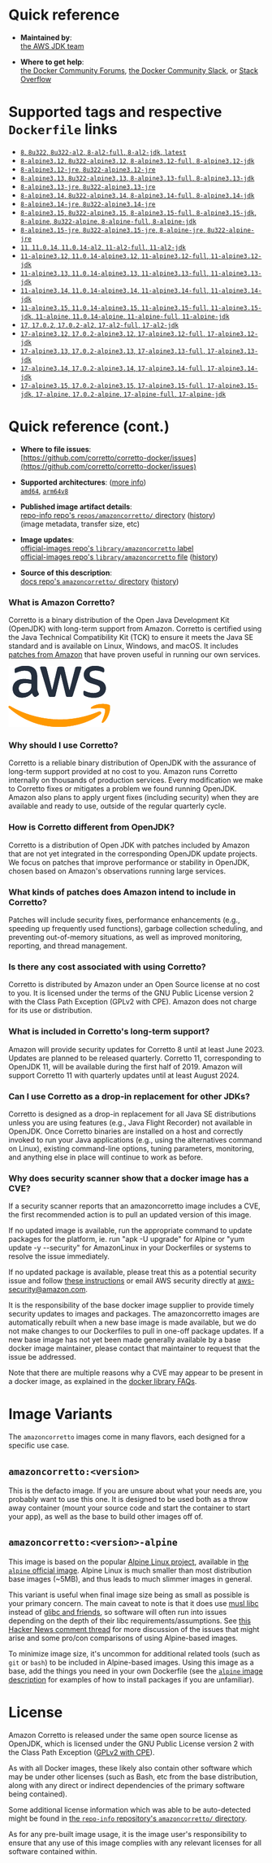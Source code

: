 <!--

********************************************************************************

WARNING:

    DO NOT EDIT "amazoncorretto/README.md"

    IT IS AUTO-GENERATED

    (from the other files in "amazoncorretto/" combined with a set of templates)

********************************************************************************

-->

# Quick reference

-	**Maintained by**:  
	[the AWS JDK team](https://github.com/corretto/corretto-docker)

-	**Where to get help**:  
	[the Docker Community Forums](https://forums.docker.com/), [the Docker Community Slack](https://dockr.ly/slack), or [Stack Overflow](https://stackoverflow.com/search?tab=newest&q=docker)

# Supported tags and respective `Dockerfile` links

-	[`8`, `8u322`, `8u322-al2`, `8-al2-full`, `8-al2-jdk`, `latest`](https://github.com/corretto/corretto-docker/blob/265b12cf8161db3d7a2e8b49f0cbfccb054572a3/8/jdk/al2/Dockerfile)
-	[`8-alpine3.12`, `8u322-alpine3.12`, `8-alpine3.12-full`, `8-alpine3.12-jdk`](https://github.com/corretto/corretto-docker/blob/265b12cf8161db3d7a2e8b49f0cbfccb054572a3/8/jdk/alpine/3.12/Dockerfile)
-	[`8-alpine3.12-jre`, `8u322-alpine3.12-jre`](https://github.com/corretto/corretto-docker/blob/265b12cf8161db3d7a2e8b49f0cbfccb054572a3/8/jre/alpine/3.12/Dockerfile)
-	[`8-alpine3.13`, `8u322-alpine3.13`, `8-alpine3.13-full`, `8-alpine3.13-jdk`](https://github.com/corretto/corretto-docker/blob/265b12cf8161db3d7a2e8b49f0cbfccb054572a3/8/jdk/alpine/3.13/Dockerfile)
-	[`8-alpine3.13-jre`, `8u322-alpine3.13-jre`](https://github.com/corretto/corretto-docker/blob/265b12cf8161db3d7a2e8b49f0cbfccb054572a3/8/jre/alpine/3.13/Dockerfile)
-	[`8-alpine3.14`, `8u322-alpine3.14`, `8-alpine3.14-full`, `8-alpine3.14-jdk`](https://github.com/corretto/corretto-docker/blob/265b12cf8161db3d7a2e8b49f0cbfccb054572a3/8/jdk/alpine/3.14/Dockerfile)
-	[`8-alpine3.14-jre`, `8u322-alpine3.14-jre`](https://github.com/corretto/corretto-docker/blob/265b12cf8161db3d7a2e8b49f0cbfccb054572a3/8/jre/alpine/3.14/Dockerfile)
-	[`8-alpine3.15`, `8u322-alpine3.15`, `8-alpine3.15-full`, `8-alpine3.15-jdk`, `8-alpine`, `8u322-alpine`, `8-alpine-full`, `8-alpine-jdk`](https://github.com/corretto/corretto-docker/blob/265b12cf8161db3d7a2e8b49f0cbfccb054572a3/8/jdk/alpine/3.15/Dockerfile)
-	[`8-alpine3.15-jre`, `8u322-alpine3.15-jre`, `8-alpine-jre`, `8u322-alpine-jre`](https://github.com/corretto/corretto-docker/blob/265b12cf8161db3d7a2e8b49f0cbfccb054572a3/8/jre/alpine/3.15/Dockerfile)
-	[`11`, `11.0.14`, `11.0.14-al2`, `11-al2-full`, `11-al2-jdk`](https://github.com/corretto/corretto-docker/blob/265b12cf8161db3d7a2e8b49f0cbfccb054572a3/11/jdk/al2/Dockerfile)
-	[`11-alpine3.12`, `11.0.14-alpine3.12`, `11-alpine3.12-full`, `11-alpine3.12-jdk`](https://github.com/corretto/corretto-docker/blob/265b12cf8161db3d7a2e8b49f0cbfccb054572a3/11/jdk/alpine/3.12/Dockerfile)
-	[`11-alpine3.13`, `11.0.14-alpine3.13`, `11-alpine3.13-full`, `11-alpine3.13-jdk`](https://github.com/corretto/corretto-docker/blob/265b12cf8161db3d7a2e8b49f0cbfccb054572a3/11/jdk/alpine/3.13/Dockerfile)
-	[`11-alpine3.14`, `11.0.14-alpine3.14`, `11-alpine3.14-full`, `11-alpine3.14-jdk`](https://github.com/corretto/corretto-docker/blob/265b12cf8161db3d7a2e8b49f0cbfccb054572a3/11/jdk/alpine/3.14/Dockerfile)
-	[`11-alpine3.15`, `11.0.14-alpine3.15`, `11-alpine3.15-full`, `11-alpine3.15-jdk`, `11-alpine`, `11.0.14-alpine`, `11-alpine-full`, `11-alpine-jdk`](https://github.com/corretto/corretto-docker/blob/265b12cf8161db3d7a2e8b49f0cbfccb054572a3/11/jdk/alpine/3.15/Dockerfile)
-	[`17`, `17.0.2`, `17.0.2-al2`, `17-al2-full`, `17-al2-jdk`](https://github.com/corretto/corretto-docker/blob/265b12cf8161db3d7a2e8b49f0cbfccb054572a3/17/jdk/al2/Dockerfile)
-	[`17-alpine3.12`, `17.0.2-alpine3.12`, `17-alpine3.12-full`, `17-alpine3.12-jdk`](https://github.com/corretto/corretto-docker/blob/265b12cf8161db3d7a2e8b49f0cbfccb054572a3/17/jdk/alpine/3.12/Dockerfile)
-	[`17-alpine3.13`, `17.0.2-alpine3.13`, `17-alpine3.13-full`, `17-alpine3.13-jdk`](https://github.com/corretto/corretto-docker/blob/265b12cf8161db3d7a2e8b49f0cbfccb054572a3/17/jdk/alpine/3.13/Dockerfile)
-	[`17-alpine3.14`, `17.0.2-alpine3.14`, `17-alpine3.14-full`, `17-alpine3.14-jdk`](https://github.com/corretto/corretto-docker/blob/265b12cf8161db3d7a2e8b49f0cbfccb054572a3/17/jdk/alpine/3.14/Dockerfile)
-	[`17-alpine3.15`, `17.0.2-alpine3.15`, `17-alpine3.15-full`, `17-alpine3.15-jdk`, `17-alpine`, `17.0.2-alpine`, `17-alpine-full`, `17-alpine-jdk`](https://github.com/corretto/corretto-docker/blob/265b12cf8161db3d7a2e8b49f0cbfccb054572a3/17/jdk/alpine/3.15/Dockerfile)

# Quick reference (cont.)

-	**Where to file issues**:  
	[https://github.com/corretto/corretto-docker/issues](https://github.com/corretto/corretto-docker/issues)

-	**Supported architectures**: ([more info](https://github.com/docker-library/official-images#architectures-other-than-amd64))  
	[`amd64`](https://hub.docker.com/r/amd64/amazoncorretto/), [`arm64v8`](https://hub.docker.com/r/arm64v8/amazoncorretto/)

-	**Published image artifact details**:  
	[repo-info repo's `repos/amazoncorretto/` directory](https://github.com/docker-library/repo-info/blob/master/repos/amazoncorretto) ([history](https://github.com/docker-library/repo-info/commits/master/repos/amazoncorretto))  
	(image metadata, transfer size, etc)

-	**Image updates**:  
	[official-images repo's `library/amazoncorretto` label](https://github.com/docker-library/official-images/issues?q=label%3Alibrary%2Famazoncorretto)  
	[official-images repo's `library/amazoncorretto` file](https://github.com/docker-library/official-images/blob/master/library/amazoncorretto) ([history](https://github.com/docker-library/official-images/commits/master/library/amazoncorretto))

-	**Source of this description**:  
	[docs repo's `amazoncorretto/` directory](https://github.com/docker-library/docs/tree/master/amazoncorretto) ([history](https://github.com/docker-library/docs/commits/master/amazoncorretto))

### What is Amazon Corretto?

Corretto is a binary distribution of the Open Java Development Kit (OpenJDK) with long-term support from Amazon. Corretto is certified using the Java Technical Compatibility Kit (TCK) to ensure it meets the Java SE standard and is available on Linux, Windows, and macOS. It includes [patches from Amazon](https://docs.aws.amazon.com/corretto/latest/corretto-8-ug/patches.html) that have proven useful in running our own services.

![logo](https://raw.githubusercontent.com/docker-library/docs/e7106eecc0140176d9c3dec8986f2e61b443e0fb/amazoncorretto/logo.png)

### Why should I use Corretto?

Corretto is a reliable binary distribution of OpenJDK with the assurance of long-term support provided at no cost to you. Amazon runs Corretto internally on thousands of production services. Every modification we make to Corretto fixes or mitigates a problem we found running OpenJDK. Amazon also plans to apply urgent fixes (including security) when they are available and ready to use, outside of the regular quarterly cycle.

### How is Corretto different from OpenJDK?

Corretto is a distribution of Open JDK with patches included by Amazon that are not yet integrated in the corresponding OpenJDK update projects. We focus on patches that improve performance or stability in OpenJDK, chosen based on Amazon's observations running large services.

### What kinds of patches does Amazon intend to include in Corretto?

Patches will include security fixes, performance enhancements (e.g., speeding up frequently used functions), garbage collection scheduling, and preventing out-of-memory situations, as well as improved monitoring, reporting, and thread management.

### Is there any cost associated with using Corretto?

Corretto is distributed by Amazon under an Open Source license at no cost to you. It is licensed under the terms of the GNU Public License version 2 with the Class Path Exception (GPLv2 with CPE). Amazon does not charge for its use or distribution.

### What is included in Corretto's long-term support?

Amazon will provide security updates for Corretto 8 until at least June 2023. Updates are planned to be released quarterly. Corretto 11, corresponding to OpenJDK 11, will be available during the first half of 2019. Amazon will support Corretto 11 with quarterly updates until at least August 2024.

### Can I use Corretto as a drop-in replacement for other JDKs?

Corretto is designed as a drop-in replacement for all Java SE distributions unless you are using features (e.g., Java Flight Recorder) not available in OpenJDK. Once Corretto binaries are installed on a host and correctly invoked to run your Java applications (e.g., using the alternatives command on Linux), existing command-line options, tuning parameters, monitoring, and anything else in place will continue to work as before.

### Why does security scanner show that a docker image has a CVE?

If a security scanner reports that an amazoncorretto image includes a CVE, the first recommended action is to pull an updated version of this image.

If no updated image is available, run the appropriate command to update packages for the platform, ie. run "apk -U upgrade" for Alpine or "yum update -y --security" for AmazonLinux in your Dockerfiles or systems to resolve the issue immediately.

If no updated package is available, please treat this as a potential security issue and follow [these instructions](https://aws.amazon.com/security/vulnerability-reporting/) or email AWS security directly at [aws-security@amazon.com](mailto:aws-security@amazon.com).

It is the responsibility of the base docker image supplier to provide timely security updates to images and packages. The amazoncorretto images are automatically rebuilt when a new base image is made available, but we do not make changes to our Dockerfiles to pull in one-off package updates. If a new base image has not yet been made generally available by a base docker image maintainer, please contact that maintainer to request that the issue be addressed.

Note that there are multiple reasons why a CVE may appear to be present in a docker image, as explained in the [docker library FAQs](https://github.com/docker-library/faq/tree/73f10b0daf2fb8e7b38efaccc0e90b3510919d51#why-does-my-security-scanner-show-that-an-image-has-cves).

# Image Variants

The `amazoncorretto` images come in many flavors, each designed for a specific use case.

## `amazoncorretto:<version>`

This is the defacto image. If you are unsure about what your needs are, you probably want to use this one. It is designed to be used both as a throw away container (mount your source code and start the container to start your app), as well as the base to build other images off of.

## `amazoncorretto:<version>-alpine`

This image is based on the popular [Alpine Linux project](https://alpinelinux.org), available in [the `alpine` official image](https://hub.docker.com/_/alpine). Alpine Linux is much smaller than most distribution base images (~5MB), and thus leads to much slimmer images in general.

This variant is useful when final image size being as small as possible is your primary concern. The main caveat to note is that it does use [musl libc](https://musl.libc.org) instead of [glibc and friends](https://www.etalabs.net/compare_libcs.html), so software will often run into issues depending on the depth of their libc requirements/assumptions. See [this Hacker News comment thread](https://news.ycombinator.com/item?id=10782897) for more discussion of the issues that might arise and some pro/con comparisons of using Alpine-based images.

To minimize image size, it's uncommon for additional related tools (such as `git` or `bash`) to be included in Alpine-based images. Using this image as a base, add the things you need in your own Dockerfile (see the [`alpine` image description](https://hub.docker.com/_/alpine/) for examples of how to install packages if you are unfamiliar).

# License

Amazon Corretto is released under the same open source license as OpenJDK, which is licensed under the GNU Public License version 2 with the Class Path Exception ([GPLv2 with CPE](https://openjdk.java.net/legal/gplv2+ce.html)).

As with all Docker images, these likely also contain other software which may be under other licenses (such as Bash, etc from the base distribution, along with any direct or indirect dependencies of the primary software being contained).

Some additional license information which was able to be auto-detected might be found in [the `repo-info` repository's `amazoncorretto/` directory](https://github.com/docker-library/repo-info/tree/master/repos/amazoncorretto).

As for any pre-built image usage, it is the image user's responsibility to ensure that any use of this image complies with any relevant licenses for all software contained within.
